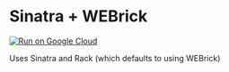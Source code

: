 # Sinatra + WEBrick

[![Run on Google Cloud](https://deploy.cloud.run/button.svg)](https://deploy.cloud.run)


Uses Sinatra and Rack (which defaults to using WEBrick)
